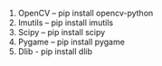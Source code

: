 1. OpenCV – pip install opencv-python 
2. Imutils – pip install imutils 
3. Scipy – pip install scipy 
4. Pygame – pip install pygame 
5. Dlib - pip install dlib
